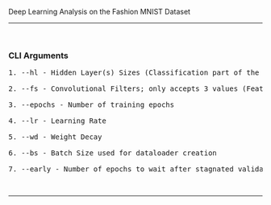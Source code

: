 Deep Learning Analysis on the Fashion MNIST Dataset

---

&nbsp;

### **CLI Arguments**

<pre>
1. --hl - Hidden Layer(s) Sizes (Classification part of the Network)

2. --fs - Convolutional Filters; only accepts 3 values (Feature Extraction part of the Network)

3. --epochs - Number of training epochs

4. --lr - Learning Rate

5. --wd - Weight Decay

6. --bs - Batch Size used for dataloader creation

7. --early - Number of epochs to wait after stagnated validation metrics before stopping the training
</pre>

&nbsp;

---